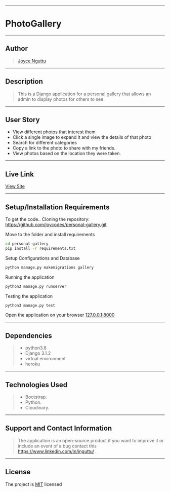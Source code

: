 ***

# PhotoGallery

---

## Author
> [Joyce Nguttu](https://github.com/joycodes)

***

## Description
>This is a Django application for a personal gallery that allows an admin to display photos for others to see.

---

## User Story  
  
* View different photos that interest them  
* Click a single image to expand it and view the details of that photo  
* Search for different categories   
* Copy a link to the photo to share with my friends.  
* View photos based on the location they were taken.  

---

## Live Link
[View Site](https://joycegallery.herokuapp.com/)

***

## Setup/Installation Requirements
To get the code..
Cloning the repository:
 https://github.com/joycodes/personal-gallery.git
  
Move to the folder and install requirements
  ```bash
  cd personal-gallery
  pip install -r requirements.txt
  ```
Setup Configurations and  Database
  ```bash 
  python manage.py makemigrations gallery 
  ``` 
Running the application
  ```bash
  python3 manage.py runserver
  ```
  
Testing the application
  ```bash
  python3 manage.py test
  ```
Open the application on your browser 
[127.0.0.1:8000](http://127.0.0.1:8000/)

---

## Dependencies
>* python3.8
>* Django 3.1.2
>* virtual environment
>* heroku
***


## Technologies Used
>* Bootstrap.
>* Python.
>* Cloudinary.


 
---

## Support and Contact Information
> The application is an open-source product if you  want to improve it or include an event of a bug  contact this
> https://www.linkedin.com/in/jnguttu/ .
***

## License
The project is [MIT](LICENSE) licensed 